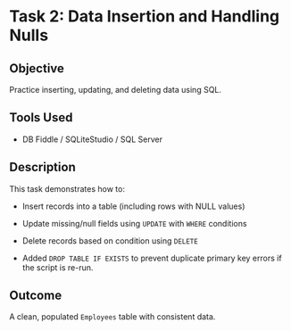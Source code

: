 # Task 2: Data Insertion and Handling Nulls

## Objective
Practice inserting, updating, and deleting data using SQL.

## Tools Used
- DB Fiddle / SQLiteStudio / SQL Server

## Description
This task demonstrates how to:
- Insert records into a table (including rows with NULL values)
- Update missing/null fields using `UPDATE` with `WHERE` conditions
- Delete records based on condition using `DELETE`


- Added `DROP TABLE IF EXISTS` to prevent duplicate primary key errors if the script is re-run.

## Outcome
A clean, populated `Employees` table with consistent data.
